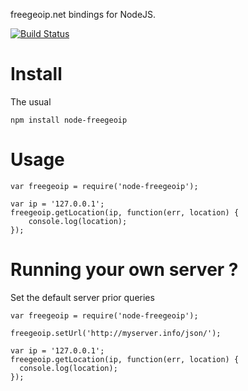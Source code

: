 freegeoip.net bindings for NodeJS.

[![Build Status](https://travis-ci.org/lxfontes/node-freegeoip.png)](https://travis-ci.org/lxfontes/freegeoip)

# Install

The usual

    npm install node-freegeoip


# Usage


    var freegeoip = require('node-freegeoip');

    var ip = '127.0.0.1';
    freegeoip.getLocation(ip, function(err, location) {
        console.log(location);
    });


# Running your own server ?

Set the default server prior queries


    var freegeoip = require('node-freegeoip');

    freegeoip.setUrl('http://myserver.info/json/');

    var ip = '127.0.0.1';
    freegeoip.getLocation(ip, function(err, location) {
      console.log(location);
    });
